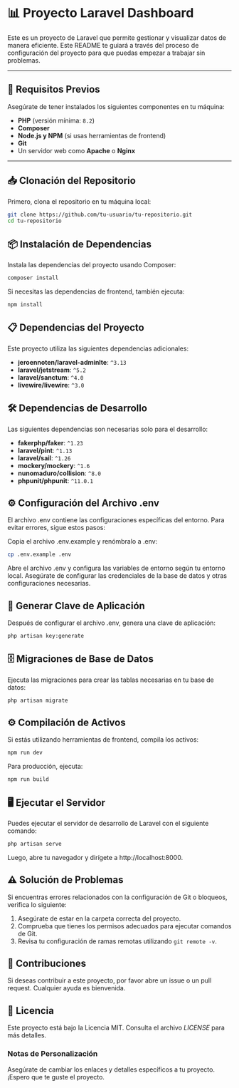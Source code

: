 # 📊 Proyecto Laravel Dashboard

Este es un proyecto de Laravel que permite gestionar y visualizar datos de manera eficiente. Este README te guiará a través del proceso de configuración del proyecto para que puedas empezar a trabajar sin problemas.

---

## 🚀 Requisitos Previos

Asegúrate de tener instalados los siguientes componentes en tu máquina:

- **PHP** (versión mínima: `8.2`)
- **Composer**
- **Node.js y NPM** (si usas herramientas de frontend)
- **Git**
- Un servidor web como **Apache** o **Nginx**

---

## 📥 Clonación del Repositorio

Primero, clona el repositorio en tu máquina local:

```bash
git clone https://github.com/tu-usuario/tu-repositorio.git
cd tu-repositorio
```
## 📦 Instalación de Dependencias
Instala las dependencias del proyecto usando Composer:

```bash
composer install
```
Si necesitas las dependencias de frontend, también ejecuta:


```bash
npm install
```
## 📋 Dependencias del Proyecto
Este proyecto utiliza las siguientes dependencias adicionales:

- **jeroennoten/laravel-adminlte**: `^3.13`
- **laravel/jetstream**: `^5.2`
- **laravel/sanctum**: `^4.0`
- **livewire/livewire**: `^3.0`

## 🛠️ Dependencias de Desarrollo
Las siguientes dependencias son necesarias solo para el desarrollo:

- **fakerphp/faker**: `^1.23`
- **laravel/pint**: `^1.13`
- **laravel/sail**: `^1.26`
- **mockery/mockery**: `^1.6`
- **nunomaduro/collision**: `^8.0`
- **phpunit/phpunit**: `^11.0.1`

## ⚙️ Configuración del Archivo .env
El archivo .env contiene las configuraciones específicas del entorno. Para evitar errores, sigue estos pasos:

Copia el archivo .env.example y renómbralo a .env:

```bash
cp .env.example .env
```
Abre el archivo .env y configura las variables de entorno según tu entorno local. Asegúrate de configurar las credenciales de la base de datos y otras configuraciones necesarias.

## 🔑 Generar Clave de Aplicación
Después de configurar el archivo .env, genera una clave de aplicación:

```bash
php artisan key:generate
```
## 🗄️ Migraciones de Base de Datos
Ejecuta las migraciones para crear las tablas necesarias en tu base de datos:

```bash
php artisan migrate
```
## ⚙️ Compilación de Activos
Si estás utilizando herramientas de frontend, compila los activos:

```bash
npm run dev
```
Para producción, ejecuta:

```bash
npm run build
```
## 🖥️ Ejecutar el Servidor
Puedes ejecutar el servidor de desarrollo de Laravel con el siguiente comando:

```bash
php artisan serve
```
Luego, abre tu navegador y dirígete a http://localhost:8000.

## ⚠️ Solución de Problemas
Si encuentras errores relacionados con la configuración de Git o bloqueos, verifica lo siguiente:

1. Asegúrate de estar en la carpeta correcta del proyecto.
2. Comprueba que tienes los permisos adecuados para ejecutar comandos de Git.
3. Revisa tu configuración de ramas remotas utilizando `git remote -v`.

## 🤝 Contribuciones
Si deseas contribuir a este proyecto, por favor abre un issue o un pull request. Cualquier ayuda es bienvenida.

## 📜 Licencia
Este proyecto está bajo la Licencia MIT. Consulta el archivo *LICENSE* para más detalles.

### Notas de Personalización

Asegúrate de cambiar los enlaces y detalles específicos a tu proyecto. ¡Espero que te guste el  proyecto.